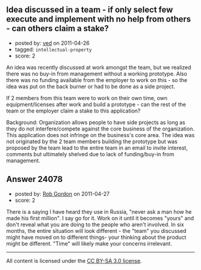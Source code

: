 ## Idea discussed in a team -  if only select few execute and implement with no help from others  - can others claim a stake?

- posted by: [ved](https://stackexchange.com/users/-1/10023-ved) on 2011-04-26
- tagged: `intellectual-property`
- score: 2

An idea was recently discussed at work amongst the team, but we realized there was no buy-in from management without a working prototype. Also there was no funding available from the employer to work on this - so the idea was put on the back burner or had to be done as a side project.

If 2 members from this team were to work on their own time, own equipment/licenses after work and build a prototype - can the rest of the team or the employer claim a stake to this application? 

Background: Organization allows people to have side projects as long as they do not interfere/compete against the core business of the organization. This application does not infringe on the business's core area. The idea was not originated by the 2 team members building the prototype but was proposed by the team lead to the entire team in an email to invite interest, comments but ultimately shelved due to lack of funding/buy-in from management.


## Answer 24078

- posted by: [Rob Gordon](https://stackexchange.com/users/-1/8967-rob-gordon) on 2011-04-27
- score: 2

There is a saying I have heard they use in Russia, "never ask a man how he made his first million".  I say go for it.   Work on it until it becomes "yours" and don't reveal what you are doing to the people who aren't involved.  In six months, the entire situation will look different - the "team" you discussed might have moved on to different things- your thinking about the product might be different. "Time" will likely make your concerns irrelevant. 



---

All content is licensed under the [CC BY-SA 3.0 license](https://creativecommons.org/licenses/by-sa/3.0/).
